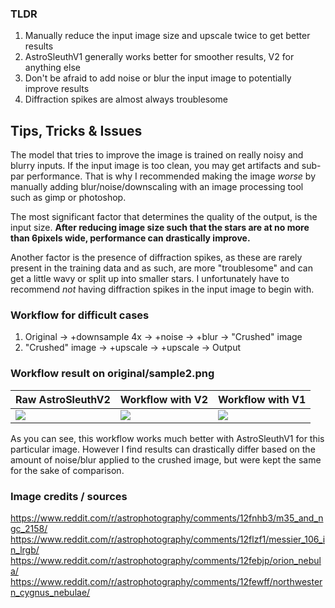 ### TLDR

1. Manually reduce the input image size and upscale twice to get better results
2. AstroSleuthV1 generally works better for smoother results, V2 for anything else
3. Don't be afraid to add noise or blur the input image to potentially improve results
4. Diffraction spikes are almost always troublesome

## Tips, Tricks & Issues

The model that tries to improve the image is trained on really noisy and blurry inputs. If the input image is too clean, you may get artifacts and sub-par performance. That is why I recommended making the image *worse* by manually adding blur/noise/downscaling with an image processing tool such as gimp or photoshop. 

The most significant factor that determines the quality of the output, is the input size. 
**After reducing image size such that the stars are at no more than 6pixels wide, performance can drastically improve.**

Another factor is the presence of diffraction spikes, as these are rarely present in the training data and as such, are more "troublesome" and can get a little wavy or split up into smaller stars. 
I unfortunately have to recommend *not* having diffraction spikes in the input image to begin with.

### Workflow for difficult cases

1. Original -> +downsample 4x -> +noise -> +blur -> "Crushed" image
2.  "Crushed" image -> +upscale -> +upscale -> Output


### Workflow result on original/sample2.png

| Raw AstroSleuthV2  | Workflow with V2  |  Workflow with V1  |
| --- | --- | --- |
| <img src="resize_test/original_output.jpg"> | <img src="resize_test/crushed_output_v2.jpg"> | <img src="resize_test/crushed_output_v1.jpg"> |

As you can see, this workflow works much better with AstroSleuthV1 for this particular image. However I find results can drastically differ based on the amount of noise/blur applied to the crushed image, but were kept the same for the sake of comparison.


### Image credits / sources
https://www.reddit.com/r/astrophotography/comments/12fnhb3/m35_and_ngc_2158/
https://www.reddit.com/r/astrophotography/comments/12flzf1/messier_106_in_lrgb/
https://www.reddit.com/r/astrophotography/comments/12febjp/orion_nebula/
https://www.reddit.com/r/astrophotography/comments/12fewff/northwestern_cygnus_nebulae/
